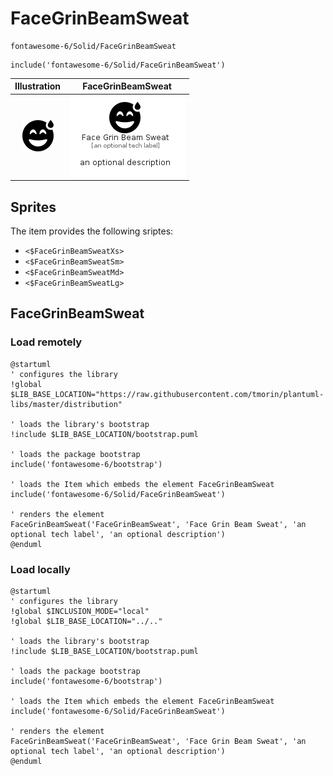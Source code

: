 # FaceGrinBeamSweat


```text
fontawesome-6/Solid/FaceGrinBeamSweat
```

```text
include('fontawesome-6/Solid/FaceGrinBeamSweat')
```



| Illustration | FaceGrinBeamSweat |
| :---: | :---: |
| ![illustration for Illustration](../../fontawesome-6/Solid/FaceGrinBeamSweat.png) | ![illustration for FaceGrinBeamSweat](../../fontawesome-6/Solid/FaceGrinBeamSweat.Local.png) |



## Sprites
The item provides the following sriptes:

- `<$FaceGrinBeamSweatXs>`
- `<$FaceGrinBeamSweatSm>`
- `<$FaceGrinBeamSweatMd>`
- `<$FaceGrinBeamSweatLg>`





## FaceGrinBeamSweat

### Load remotely
```plantuml
@startuml
' configures the library
!global $LIB_BASE_LOCATION="https://raw.githubusercontent.com/tmorin/plantuml-libs/master/distribution"

' loads the library's bootstrap
!include $LIB_BASE_LOCATION/bootstrap.puml

' loads the package bootstrap
include('fontawesome-6/bootstrap')

' loads the Item which embeds the element FaceGrinBeamSweat
include('fontawesome-6/Solid/FaceGrinBeamSweat')

' renders the element
FaceGrinBeamSweat('FaceGrinBeamSweat', 'Face Grin Beam Sweat', 'an optional tech label', 'an optional description')
@enduml
```

### Load locally
```plantuml
@startuml
' configures the library
!global $INCLUSION_MODE="local"
!global $LIB_BASE_LOCATION="../.."

' loads the library's bootstrap
!include $LIB_BASE_LOCATION/bootstrap.puml

' loads the package bootstrap
include('fontawesome-6/bootstrap')

' loads the Item which embeds the element FaceGrinBeamSweat
include('fontawesome-6/Solid/FaceGrinBeamSweat')

' renders the element
FaceGrinBeamSweat('FaceGrinBeamSweat', 'Face Grin Beam Sweat', 'an optional tech label', 'an optional description')
@enduml
```

